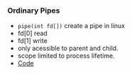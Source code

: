### Ordinary Pipes
- <code>pipe(int fd[])</code> create a pipe in linux
- fd[0] read 
- fd[1] write
- only acessible to parent and child.
- scope limited to process lifetime.
- [Code](ordinary_pipe.c)